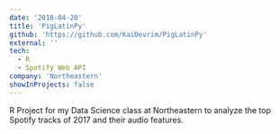 ```yaml
---
date: '2018-04-20'
title: 'PigLatinPy'
github: 'https://github.com/KaiDevrim/PigLatinPy'
external: ''
tech:
  - R
  - Spotify Web API
company: 'Northeastern'
showInProjects: false
---
```


R Project for my Data Science class at Northeastern to analyze the top Spotify tracks of 2017 and their audio features.
